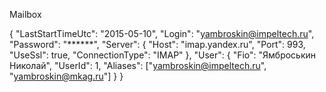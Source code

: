 ﻿

Mailbox

{
	"LastStartTimeUtc": "2015-05-10",
	"Login": "yambroskin@impeltech.ru",
	"Password": "******",
	"Server": {
		"Host": "imap.yandex.ru",
		"Port": 993,
		"UseSsl": true,
		"ConnectionType": "IMAP"
	},
	"User": {
		"Fio": "Ямброськин Николай",
		"UserId": 1,
		"Aliases": ["yambroskin@impeltech.ru", "yambroskin@mkag.ru"]
	}
}
